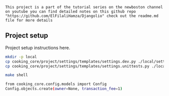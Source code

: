 `This project is a part of the tutorial series on the newboston channel on youtube you can find detailed notes on this github repo "https://github.com/ElFilaliHamza/Djangolio" check out the readme.md file for more details`


## Project setup

Project setup instructions here.

```bash
mkdir -p local
cp cooking_core/project/settings/templates/settings.dev.py ./local/settings.dev.py
cp cooking_core/project/settings/templates/settings.unittests.py ./local/settings.unittests.py
```

```bash
make shell

from cooking_core.config.models import Config
Config.objects.create(owner=None, transaction_fee=1)
```



